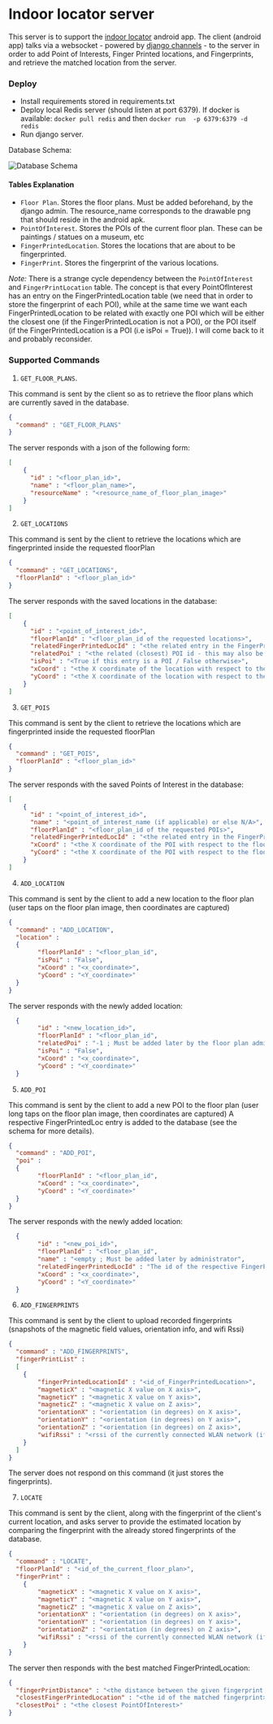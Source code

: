 # Indoor locator server

This server is to support the [indoor locator](https://github.com/Indoor-Positioning/indoor-locator) android app.
The client (android app) talks via a websocket - powered by [django channels](https://channels.readthedocs.io/en/stable/) - to the server
in order to add Point of Interests, Finger Printed locations, and Fingerprints, and retrieve the matched 
location from the server.

### Deploy

* Install requirements stored in requirements.txt
* Deploy local Redis server (should listen at port 6379). If docker is available: `docker pull redis` and then `docker run  -p 6379:6379 -d redis`
* Run django server.

Database Schema:

![Database Schema](db_diagram.png)

#### Tables Explanation

* `Floor Plan`. Stores the floor plans. Must be added beforehand, by the django admin. The resource_name corresponds to the drawable png that should reside
in the android apk.
* `PointOfInterest`. Stores the POIs of the current floor plan. These can be paintings / statues on a museum, etc
* `FingerPrintedLocation`. Stores the locations that are about to be fingerprinted.
* `FingerPrint`. Stores the fingerprint of the various locations.

_Note:_ There is a strange cycle dependency between the `PointOfInterest` and `FingerPrintLocation` table. The concept is that
every PointOfInterest has an entry on the FingerPrintedLocation table (we need that in order to store the fingerprint of each POI), while
at the same time we want each FingerPrintedLocation to be related with exactly one POI which will be either the closest one (if the FingerPrintedLocation is not a POI),
or the POI itself (if the FingerPrintedLocation is a POI (i.e isPoi = True)). I will come back to it and probably reconsider.

### Supported Commands

1. `GET_FLOOR_PLANS`.

This command is sent by the client so as to retrieve the floor plans which are currently saved in the database.

```json
{
  "command" : "GET_FLOOR_PLANS" 
}
```

The server responds with a json of the following form:

```json
[
    {
      "id" : "<floor_plan_id>",
      "name" : "<floor_plan_name>",
      "resourceName" : "<resource_name_of_floor_plan_image>"
    }
]

```

2. `GET_LOCATIONS`

This command is sent by the client to retrieve the locations which are fingerprinted inside the requested floorPlan

```json
{ 
  "command" : "GET_LOCATIONS", 
  "floorPlanId" : "<floor_plan_id>"
}
```
The server responds with the saved locations in the database:

```json
[
    {
      "id" : "<point_of_interest_id>",
      "floorPlanId" : "<floor_plan_id of the requested locations>",
      "relatedFingerPrintedLocId" : "<the related entry in the FingerPrintedLocation table>",
      "relatedPoi" : "<the related (closest) POI id - this may also be the POI it self if isPoi is true",
      "isPoi" : "<True if this entry is a POI / False otherwise>",
      "xCoord" : "<the X coordinate of the location with respect to the floor plan>",
      "yCoord" : "<the X coordinate of the location with respect to the floor plan>"
    }
]

```


3. `GET_POIS`

This command is sent by the client to retrieve the locations which are fingerprinted inside the requested floorPlan

```json
{ 
  "command" : "GET_POIS", 
  "floorPlanId" : "<floor_plan_id>"
}
```

The server responds with the saved Points of Interest in the database:

```json
[
    {
      "id" : "<point_of_interest_id>",
      "name" : "<point_of_interest_name (if applicable) or else N/A>",
      "floorPlanId" : "<floor_plan_id of the requested POIs>",
      "relatedFingerPrintedLocId" : "<the related entry in the FingerPrintedLocation table>",
      "xCoord" : "<the X coordinate of the POI with respect to the floor plan>",
      "yCoord" : "<the X coordinate of the POI with respect to the floor plan>"
    }
]

```

4. `ADD_LOCATION`

This command is sent by the client to add a new location to the floor plan (user taps on the floor plan image, then coordinates are captured)

```json
{ 
  "command" : "ADD_LOCATION", 
  "location" :
  {
        "floorPlanId" : "<floor_plan_id",
        "isPoi" : "False",
        "xCoord" : "<x_coordinate>",
        "yCoord" : "<Y_coordinate>"
  }
}
```
The server responds with the newly added location:

```json
  {
        "id" : "<new_location_id>",
        "floorPlanId" : "<floor_plan_id",
        "relatedPoi" : "-1 ; Must be added later by the floor plan administrator",
        "isPoi" : "False",
        "xCoord" : "<x_coordinate>",
        "yCoord" : "<Y_coordinate>"
  }

```


5. `ADD_POI`

This command is sent by the client to add a new POI to the floor plan (user long taps on the floor plan image, then coordinates are captured)
A respective FingerPrintedLoc entry is added to the database (see the schema for more details).

```json
{ 
  "command" : "ADD_POI", 
  "poi" :
  {
        "floorPlanId" : "<floor_plan_id",
        "xCoord" : "<x_coordinate>",
        "yCoord" : "<Y_coordinate>"
  }
}
```
The server responds with the newly added location:

```json
  {
        "id" : "<new_poi_id>",
        "floorPlanId" : "<floor_plan_id",
        "name" : "<empty ; Must be added later by administrator",
        "relatedFingerPrintedLocId" : "The id of the respective FingerPrintedLocationId that was created along with this POI",
        "xCoord" : "<x_coordinate>",
        "yCoord" : "<Y_coordinate>"
  }

```

6. `ADD_FINGERPRINTS`

This command is sent by the client to upload recorded fingerprints (snapshots of the magnetic field values, orientation info, and wifi Rssi)

```json
{ 
  "command" : "ADD_FINGERPRINTS", 
  "fingerPrintList" :
  [
    {
        "fingerPrintedLocationId" : "<id_of_FingerPrintedLocation>",
        "magneticX" : "<magnetic X value on X axis>",
        "magneticY" : "<magnetic X value on Y axis>",
        "magneticZ" : "<magnetic X value on Z axis>",
        "orientationX" : "<orientation (in degrees) on X axis>",
        "orientationY" : "<orientation (in degrees) on Y axis>",
        "orientationZ" : "<orientation (in degrees) on Z axis>",
        "wifiRssi" : "<rssi of the currently connected WLAN network (if enabled and connected)>"
    }
  ]
}
```
The server does not respond on this command (it just stores the fingerprints). 

7. `LOCATE`

This command is sent by the client, along with the fingerprint of the client's current location,
and asks server to provide the estimated location by comparing the fingerprint with the already
stored fingerprints of the database.

```json
{ 
  "command" : "LOCATE", 
  "floorPlanId" : "<id_of_the_current_floor_plan>",
  "fingerPrint" :
    {
        "magneticX" : "<magnetic X value on X axis>",
        "magneticY" : "<magnetic X value on Y axis>",
        "magneticZ" : "<magnetic X value on Z axis>",
        "orientationX" : "<orientation (in degrees) on X axis>",
        "orientationY" : "<orientation (in degrees) on Y axis>",
        "orientationZ" : "<orientation (in degrees) on Z axis>",
        "wifiRssi" : "<rssi of the currently connected WLAN network (if enabled and connected)>"
    }
}
```
The server then responds with the best matched FingerPrintedLocation:

```json
{
  "fingerPrintDistance" : "<the distance between the given fingerprint and its best match>",
  "closestFingerPrintedLocation" : "<the id of the matched fingerprint>",
  "closestPoi" : "<the closest PointOfInterest>"
}
```
 
 